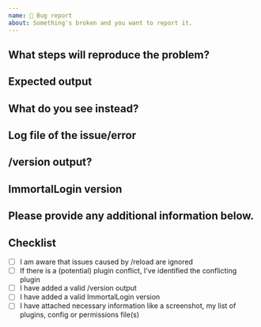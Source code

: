 ```yaml
---
name: 🐛 Bug report
about: Something's broken and you want to report it.
---
```


## What steps will reproduce the problem?

## Expected output

## What do you see instead?

## Log file of the issue/error

## /version output?

<!-- Please note that _WITHOUT_ the specific version output your issue _WILL BE IGNORED_ -->
<!-- A /version output looks like this: This server is running CraftBukkit version git-Spigot-06f33d0-86fdf92 (MC: 1.12.2) (Implementing API version 1.12.2-R0.1-SNAPSHOT) -->

<!-- Adding e.g. only 1.12.2 will lead _IGNORED ISSUES_ -->

## ImmortalLogin version

<!-- _LATEST_ is _NOT_ a valid version -->

## Please provide any additional information below.

## Checklist

<!-- Please check the items below with x and replace the space. [x] NOT [x ] or [+] -->
- [ ] I am aware that issues caused by /reload are ignored
- [ ] If there is a (potential) plugin conflict, I've identified the conflicting plugin
- [ ] I have added a valid /version output
- [ ] I have added a valid ImmortalLogin version
- [ ] I have attached necessary information like a screenshot, my list of plugins, config or permissions file(s)

